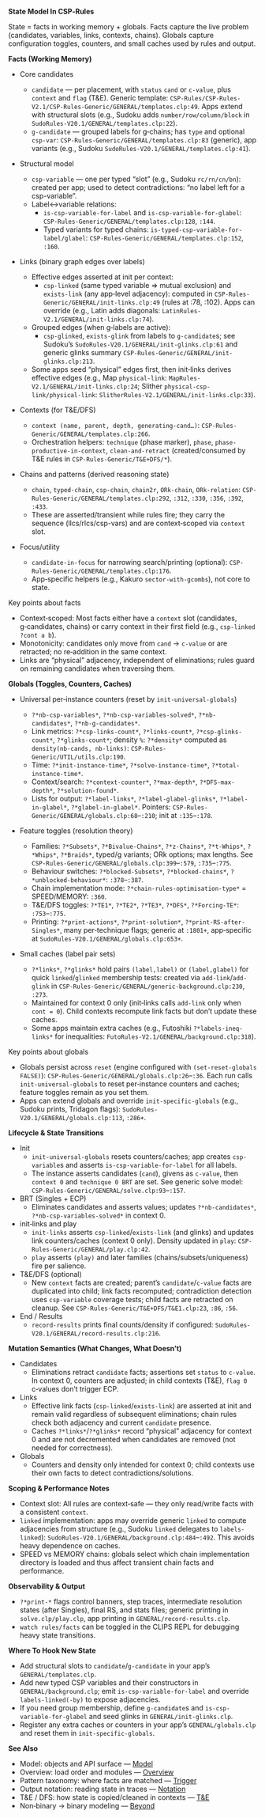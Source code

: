 **State Model In CSP‑Rules**

State = facts in working memory + globals. Facts capture the live problem (candidates, variables, links, contexts, chains). Globals capture configuration toggles, counters, and small caches used by rules and output.

**Facts (Working Memory)**
- Core candidates
  - `candidate` — per placement, with `status` `cand` or `c-value`, plus `context` and `flag` (T&E). Generic template: `CSP-Rules/CSP-Rules-V2.1/CSP-Rules-Generic/GENERAL/templates.clp:49`. Apps extend with structural slots (e.g., Sudoku adds `number/row/column/block` in `SudoRules-V20.1/GENERAL/templates.clp:22`).
  - `g-candidate` — grouped labels for g‑chains; has `type` and optional `csp-var`: `CSP-Rules-Generic/GENERAL/templates.clp:83` (generic), app variants (e.g., Sudoku `SudoRules-V20.1/GENERAL/templates.clp:41`).

- Structural model
  - `csp-variable` — one per typed “slot” (e.g., Sudoku `rc/rn/cn/bn`): created per app; used to detect contradictions: “no label left for a csp-variable”.
  - Label↔variable relations:
    - `is-csp-variable-for-label` and `is-csp-variable-for-glabel`: `CSP-Rules-Generic/GENERAL/templates.clp:128`, `:144`.
    - Typed variants for typed chains: `is-typed-csp-variable-for-label/glabel`: `CSP-Rules-Generic/GENERAL/templates.clp:152`, `:160`.

- Links (binary graph edges over labels)
  - Effective edges asserted at init per context:
    - `csp-linked` (same typed variable ⇒ mutual exclusion) and `exists-link` (any app‑level adjacency): computed in `CSP-Rules-Generic/GENERAL/init-links.clp:49` (rules at :78, :102). Apps can override (e.g., Latin adds diagonals: `LatinRules-V2.1/GENERAL/init-links.clp:74`).
  - Grouped edges (when g‑labels are active):
    - `csp-glinked`, `exists-glink` from labels to `g-candidate`s; see Sudoku’s `SudoRules-V20.1/GENERAL/init-glinks.clp:61` and generic glinks summary `CSP-Rules-Generic/GENERAL/init-glinks.clp:213`.
  - Some apps seed “physical” edges first, then init‑links derives effective edges (e.g., Map `physical-link`: `MapRules-V2.1/GENERAL/init-links.clp:24`; Slither `physical-csp-link/physical-link`: `SlitherRules-V2.1/GENERAL/init-links.clp:33`).

- Contexts (for T&E/DFS)
  - `context (name, parent, depth, generating-cand…)`: `CSP-Rules-Generic/GENERAL/templates.clp:266`.
  - Orchestration helpers: `technique` (phase marker), `phase`, `phase-productive-in-context`, `clean-and-retract` (created/consumed by T&E rules in `CSP-Rules-Generic/T&E+DFS/*`).

- Chains and patterns (derived reasoning state)
  - `chain`, `typed-chain`, `csp-chain`, `chain2r`, `ORk-chain`, `ORk-relation`: `CSP-Rules-Generic/GENERAL/templates.clp:292`, `:312`, `:330`, `:356`, `:392`, `:433`.
  - These are asserted/transient while rules fire; they carry the sequence (llcs/rlcs/csp-vars) and are context‑scoped via `context` slot.

- Focus/utility
  - `candidate-in-focus` for narrowing search/printing (optional): `CSP-Rules-Generic/GENERAL/templates.clp:176`.
  - App‑specific helpers (e.g., Kakuro `sector-with-gcombs`), not core to state.

Key points about facts
- Context‑scoped: Most facts either have a `context` slot (candidates, g‑candidates, chains) or carry context in their first field (e.g., `csp-linked ?cont a b`).
- Monotonicity: candidates only move from `cand` → `c-value` or are retracted; no re‑addition in the same context.
- Links are “physical” adjacency, independent of eliminations; rules guard on remaining candidates when traversing them.

**Globals (Toggles, Counters, Caches)**
- Universal per‑instance counters (reset by `init-universal-globals`)
  - `?*nb-csp-variables*`, `?*nb-csp-variables-solved*`, `?*nb-candidates*`, `?*nb-g-candidates*`.
  - Link metrics: `?*csp-links-count*`, `?*links-count*`, `?*csp-glinks-count*`, `?*glinks-count*`; density `%`: `?*density*` computed as `density(nb-cands, nb-links)`: `CSP-Rules-Generic/UTIL/utils.clp:190`.
  - Time: `?*init-instance-time*`, `?*solve-instance-time*`, `?*total-instance-time*`.
  - Context/search: `?*context-counter*`, `?*max-depth*`, `?*DFS-max-depth*`, `?*solution-found*`.
  - Lists for output: `?*label-links*`, `?*label-glabel-glinks*`, `?*label-in-glabel*`, `?*glabel-in-glabel*`.
  Pointers: `CSP-Rules-Generic/GENERAL/globals.clp:68`–`:210`; init at `:135`–`:178`.

- Feature toggles (resolution theory)
  - Families: `?*Subsets*`, `?*Bivalue-Chains*`, `?*z-Chains*`, `?*t-Whips*`, `?*Whips*`, `?*Braids*`, typed/g variants; ORk options; max lengths. See `CSP-Rules-Generic/GENERAL/globals.clp:399`–`:579`, `:735`–`:775`.
  - Behaviour switches: `?*blocked-Subsets*`, `?*blocked-chains*`, `?*unblocked-behaviour*`: `:378`–`:387`.
  - Chain implementation mode: `?*chain-rules-optimisation-type*` = SPEED/MEMORY: `:360`.
  - T&E/DFS toggles: `?*TE1*`, `?*TE2*`, `?*TE3*`, `?*DFS*`, `?*Forcing-TE*`: `:753`–`:775`.
  - Printing: `?*print-actions*`, `?*print-solution*`, `?*print-RS-after-Singles*`, many per‑technique flags; generic at `:1801+`, app‑specific at `SudoRules-V20.1/GENERAL/globals.clp:653+`.

- Small caches (label pair sets)
  - `?*links*`, `?*glinks*` hold pairs `(label,label)` or `(label,glabel)` for quick `linked`/`glinked` membership tests: created via `add-link`/`add-glink` in `CSP-Rules-Generic/GENERAL/generic-background.clp:230`, `:273`.
  - Maintained for context 0 only (init‑links calls `add-link` only when `cont = 0`). Child contexts recompute link facts but don’t update these caches.
  - Some apps maintain extra caches (e.g., Futoshiki `?*labels-ineq-links*` for inequalities: `FutoRules-V2.1/GENERAL/background.clp:318`).

Key points about globals
- Globals persist across `reset` (engine configured with `(set-reset-globals FALSE)`): `CSP-Rules-Generic/GENERAL/globals.clp:26`–`:36`. Each run calls `init-universal-globals` to reset per‑instance counters and caches; feature toggles remain as you set them.
- Apps can extend globals and override `init-specific-globals` (e.g., Sudoku prints, Tridagon flags): `SudoRules-V20.1/GENERAL/globals.clp:113`, `:286+`.

**Lifecycle & State Transitions**
- Init
  - `init-universal-globals` resets counters/caches; app creates `csp-variable`s and asserts `is-csp-variable-for-label` for all labels.
  - The instance asserts candidates (`cand`), givens as `c-value`, then `context 0` and `technique 0 BRT` are set. See generic solve model: `CSP-Rules-Generic/GENERAL/solve.clp:93`–`:157`.
- BRT (Singles + ECP)
  - Eliminates candidates and asserts values; updates `?*nb-candidates*`, `?*nb-csp-variables-solved*` in context 0.
- init‑links and play
  - `init-links` asserts `csp-linked`/`exists-link` (and glinks) and updates link counters/caches (context 0 only). Density updated in `play`: `CSP-Rules-Generic/GENERAL/play.clp:42`.
  - `play` asserts `(play)` and later families (chains/subsets/uniqueness) fire per salience.
- T&E/DFS (optional)
  - New `context` facts are created; parent’s `candidate`/`c-value` facts are duplicated into child; link facts recomputed; contradiction detection uses `csp-variable` coverage tests; child facts are retracted on cleanup. See `CSP-Rules-Generic/T&E+DFS/T&E1.clp:23`, `:86`, `:56`.
- End / Results
  - `record-results` prints final counts/density if configured: `SudoRules-V20.1/GENERAL/record-results.clp:216`.

**Mutation Semantics (What Changes, What Doesn’t)**
- Candidates
  - Eliminations retract `candidate` facts; assertions set `status` to `c-value`. In context 0, counters are adjusted; in child contexts (T&E), `flag 0` c‑values don’t trigger ECP.
- Links
  - Effective link facts (`csp-linked`/`exists-link`) are asserted at init and remain valid regardless of subsequent eliminations; chain rules check both adjacency and current `candidate` presence.
  - Caches `?*links*`/`?*glinks*` record “physical” adjacency for context 0 and are not decremented when candidates are removed (not needed for correctness).
- Globals
  - Counters and density only intended for context 0; child contexts use their own facts to detect contradictions/solutions.

**Scoping & Performance Notes**
- Context slot: All rules are context‑safe — they only read/write facts with a consistent `context`.
- `linked` implementation: apps may override generic `linked` to compute adjacencies from structure (e.g., Sudoku `linked` delegates to `labels-linked`): `SudoRules-V20.1/GENERAL/background.clp:484`–`:492`. This avoids heavy dependence on caches.
- SPEED vs MEMORY chains: globals select which chain implementation directory is loaded and thus affect transient chain facts and performance.

**Observability & Output**
- `?*print-*` flags control banners, step traces, intermediate resolution states (after Singles), final RS, and stats files; generic printing in `solve.clp/play.clp`, app printing in `GENERAL/record-results.clp`.
- `watch rules/facts` can be toggled in the CLIPS REPL for debugging heavy state transitions.

**Where To Hook New State**
- Add structural slots to `candidate`/`g-candidate` in your app’s `GENERAL/templates.clp`.
- Add new typed CSP variables and their constructors in `GENERAL/background.clp`; emit `is-csp-variable-for-label` and override `labels-linked(-by)` to expose adjacencies.
- If you need group membership, define `g-candidate`s and `is-csp-variable-for-glabel` and seed glinks in `GENERAL/init-glinks.clp`.
- Register any extra caches or counters in your app’s `GENERAL/globals.clp` and reset them in `init-specific-globals`.

**See Also**
- Model: objects and API surface — [Model](Model.md)
- Overview: load order and modules — [Overview](Overview.md)
- Pattern taxonomy: where facts are matched — [Trigger](Trigger.md)
- Output notation: reading state in traces — [Notation](Notation.md)
- T&E / DFS: how state is copied/cleaned in contexts — [T&E](T&E.md)
- Non‑binary → binary modeling — [Beyond](Beyond.md)
